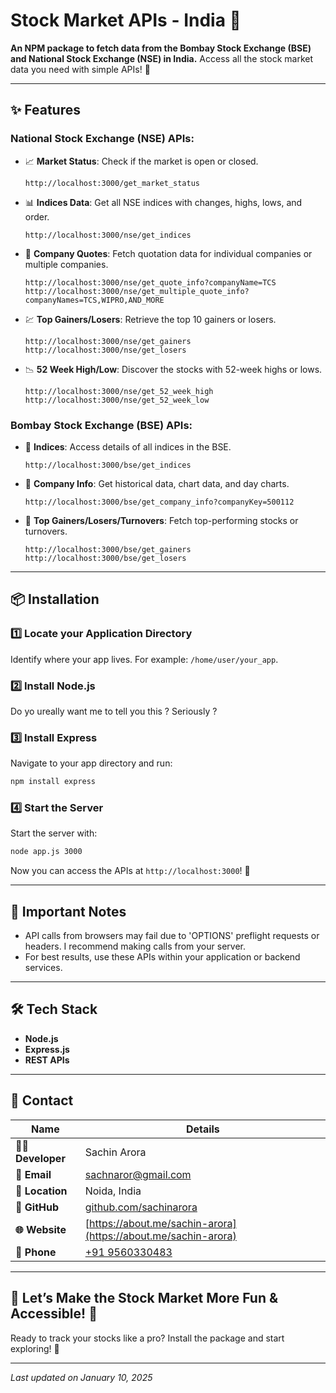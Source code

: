 
# Stock Market APIs - India 🌟

**An NPM package to fetch data from the Bombay Stock Exchange (BSE) and National Stock Exchange (NSE) in India.**
Access all the stock market data you need with simple APIs! 🚀

---

## ✨ Features

### National Stock Exchange (NSE) APIs:
- 📈 **Market Status**: Check if the market is open or closed.
  ```
  http://localhost:3000/get_market_status
  ```
- 📊 **Indices Data**: Get all NSE indices with changes, highs, lows, and order.
  ```
  http://localhost:3000/nse/get_indices
  ```
- 🏢 **Company Quotes**: Fetch quotation data for individual companies or multiple companies.
  ```
  http://localhost:3000/nse/get_quote_info?companyName=TCS
  http://localhost:3000/nse/get_multiple_quote_info?companyNames=TCS,WIPRO,AND_MORE
  ```
- 💹 **Top Gainers/Losers**: Retrieve the top 10 gainers or losers.
  ```
  http://localhost:3000/nse/get_gainers
  http://localhost:3000/nse/get_losers
  ```
- 📉 **52 Week High/Low**: Discover the stocks with 52-week highs or lows.
  ```
  http://localhost:3000/nse/get_52_week_high
  http://localhost:3000/nse/get_52_week_low
  ```

### Bombay Stock Exchange (BSE) APIs:
- 🏦 **Indices**: Access details of all indices in the BSE.
  ```
  http://localhost:3000/bse/get_indices
  ```
- 📄 **Company Info**: Get historical data, chart data, and day charts.
  ```
  http://localhost:3000/bse/get_company_info?companyKey=500112
  ```
- 🚀 **Top Gainers/Losers/Turnovers**: Fetch top-performing stocks or turnovers.
  ```
  http://localhost:3000/bse/get_gainers
  http://localhost:3000/bse/get_losers
  ```

---

## 📦 Installation

### 1️⃣ Locate your Application Directory
Identify where your app lives. For example: `/home/user/your_app`.

### 2️⃣ Install Node.js
Do yo ureally want me to tell you this ? Seriously ?

### 3️⃣ Install Express
Navigate to your app directory and run:
```bash
npm install express
```

### 4️⃣ Start the Server
Start the server with:
```bash
node app.js 3000
```
Now you can access the APIs at `http://localhost:3000`! 🎉

---

## 🚨 Important Notes
- API calls from browsers may fail due to 'OPTIONS' preflight requests or headers. I recommend making calls from your server.
- For best results, use these APIs within your application or backend services.

---

## 🛠 Tech Stack
- **Node.js**
- **Express.js**
- **REST APIs**

---

## 📩 Contact

| Name              | Details                             |
|-------------------|-------------------------------------|
| **👨‍💻 Developer**  | Sachin Arora                      |
| **📧 Email**       | [sachnaror@gmail.com](mailto:sachnaror@gmail.com) |
| **📍 Location**    | Noida, India                       |
| **📂 GitHub**      | [github.com/sachinarora](https://github.com/sachinarora) |
| **🌐 Website**     | [https://about.me/sachin-arora](https://about.me/sachin-arora) |
| **📱 Phone**       | [+91 9560330483](tel:+919560330483) |

---

## 🚀 Let’s Make the Stock Market More Fun & Accessible! 🤑
Ready to track your stocks like a pro? Install the package and start exploring! 🌟

---
_Last updated on January 10, 2025_
